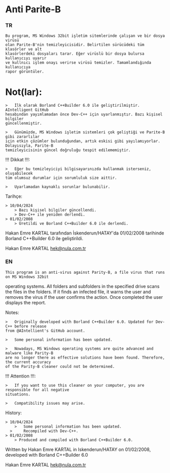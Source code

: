 # Anti Parite-B

### TR

	Bu program, MS Windows 32bit işletim sitemlerinde çalışan ve bir dosya virüsü 
	olan Parite-B'nin temizleyicisidir. Belirtilen sürücüdeki tüm klasörler ve alt 
	klasörlerdeki dosyaları tarar. Eğer virüslü bir dosya bulursa kullanıcıyı uyarır 
	ve kullnıcı işlem onayı verirse virüsü temizler. Tamamlandığında kullanıcıya 
	rapor görüntüler.

# Not(lar):

	>	İlk olarak Borland C++Builder 6.0 ile geliştirilmiştir. AIntelligent GitHub
	hesabından yayımlamadan önce Dev-C++ için uyarlanmıştır. Bazı kişisel bilgiler
	güncellenmiştir. 

	>	Günümüzde, MS Windows işletim sistemleri çok geliştiği ve Parite-B gibi zararlılar 
	için etkin çözümler bulunduğundan, artık eskisi gibi yayılamıyorlar. Dolayısıyla, Parite-B
	temizleyicisinin güncel doğruluğu tespit edilememiştir.

!!! Dikkat !!!: 
		
	>	Eğer bu temizleyiciyi bilgisayarınızda kullanmak isterseniz, oluşabilecek
	tüm olumsuz durumlar için sorumluluk size aittir.

	>	Uyarlamadan kaynaklı sorunlar bulunabilir.

Tarihçe:

	> 10/04/2024
   		> Bazı kişisel bilgiler güncellendi.
   		> Dev-C++ ile yeniden derlendi.
	> 01/02/2008
   		> Üretildi ve Borland C++Builder 6.0 ile derlendi.

Hakan Emre KARTAL tarafından İskenderun/HATAY'da 01/02/2008 tarihinde
Borland C++Builder 6.0 ile geliştirildi.

Hakan Emre KARTAL
hek@nula.com.tr 

### EN

	This program is an anti-virus against Parity-B, a file virus that runs on MS Windows 32bit 
operating systems. All folders and subfolders in the specified drive scans the files in the 
folders. If it finds an infected file, it warns the user and removes the virus if the user 
confirms the action. Once completed the user displays the report.

Notes:
	
	> 	Originally developed with Borland C++Builder 6.0. Updated for Dev-C++ before release 
	from @AIntellient's GitHub account.

	>	Some personal information has been updated.

	>	Nowadays, MS Windows operating systems are quite advanced and malware like Parity-B 
	are no longer there as effective solutions have been found. Therefore, the current accuracy 
	of the Parity-B cleaner could not be determined.

!!! Attention !!!:

	>	If you want to use this cleaner on your computer, you are responsible for all negative 
	situations.

	>	Compatibility issues may arise.

History:
	
	> 10/04/2024
    	>	Some personal information has been updated.
      > 	Recompiled with Dev-C++.
	> 01/02/2008
     	> Produced and compiled with Borland C++Builder 6.0.

Written by Hakan Emre KARTAL in Iskenderun/HATAY on 01/02/2008,
developed with Borland C++Builder 6.0

Hakan Emre KARTAL
hek@nula.com.tr 

